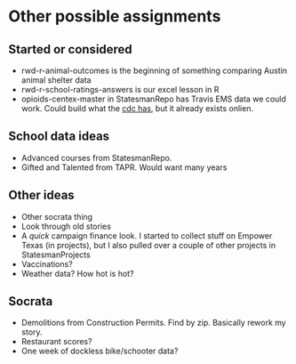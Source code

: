 # Other possible assignments

## Started or considered

- rwd-r-animal-outcomes is the beginning of something comparing Austin animal shelter data
- rwd-r-school-ratings-answers is our excel lesson in R
- opioids-centex-master in StatesmanRepo has Travis EMS data we could work. Could build what the [cdc has](https://www.cdc.gov/drugoverdose/data/statedeaths.html), but it already exists onlien. 


## School data ideas

- Advanced courses from StatesmanRepo. 
- Gifted and Talented from TAPR. Would want many years

## Other ideas

- Other socrata thing
- Look through old stories
- A _quick_ campaign finance look. I started to collect stuff on Empower Texas (in projects), but I also pulled over a couple of other projects in StatesmanProjects
- Vaccinations?
- Weather data? How hot is hot?

## Socrata

- Demolitions from Construction Permits. Find by zip. Basically rework my story.
- Restaurant scores?
- One week of dockless bike/schooter data?

